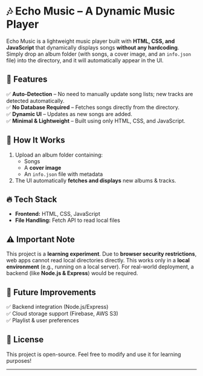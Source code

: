 # 🎶 Echo Music – A Dynamic Music Player  

Echo Music is a lightweight music player built with **HTML, CSS, and JavaScript** that dynamically displays songs **without any hardcoding**. 
Simply drop an album folder (with songs, a cover image, and an `info.json` file) into the directory, and it will automatically appear in the UI.  

## 🚀 Features  
✅ **Auto-Detection** – No need to manually update song lists; new tracks are detected automatically.  
✅ **No Database Required** – Fetches songs directly from the directory.  
✅ **Dynamic UI** – Updates as new songs are added.  
✅ **Minimal & Lightweight** – Built using only HTML, CSS, and JavaScript.  

## 🎯 How It Works  
1. Upload an album folder containing:  
   - Songs
   - A **cover image**  
   - An `info.json` file with metadata  
2. The UI automatically **fetches and displays** new albums & tracks.  

## 🔥 Tech Stack  
- **Frontend:** HTML, CSS, JavaScript  
- **File Handling:** Fetch API to read local files  

## ⚠️ Important Note  
This project is a **learning experiment**. Due to **browser security restrictions**, web apps cannot read local directories directly.
This works only in a **local environment** (e.g., running on a local server). For real-world deployment, a backend (like **Node.js & Express**) would be required.  

## 📌 Future Improvements  
✅ Backend integration (Node.js/Express)  
✅ Cloud storage support (Firebase, AWS S3)  
✅ Playlist & user preferences  

## 📜 License  
This project is open-source. Feel free to modify and use it for learning purposes!  

---
